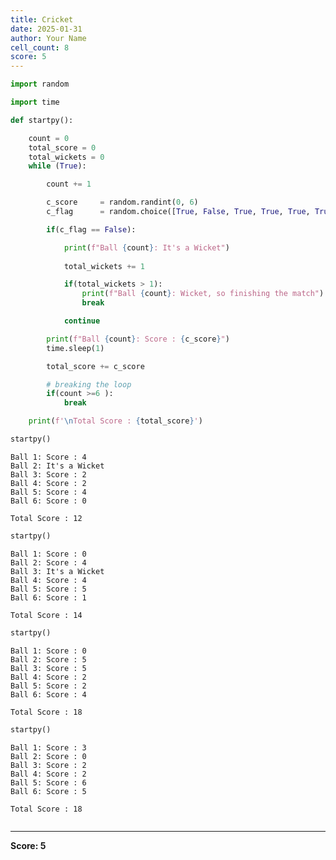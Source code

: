 ```yaml
---
title: Cricket
date: 2025-01-31
author: Your Name
cell_count: 8
score: 5
---
```


```python
import random
```


```python
import time
```


```python
def startpy():

    count = 0
    total_score = 0
    total_wickets = 0
    while (True):

        count += 1

        c_score     = random.randint(0, 6)
        c_flag      = random.choice([True, False, True, True, True, True])

        if(c_flag == False):

            print(f"Ball {count}: It's a Wicket")
            
            total_wickets += 1

            if(total_wickets > 1):
                print(f"Ball {count}: Wicket, so finishing the match")
                break

            continue

        print(f"Ball {count}: Score : {c_score}")
        time.sleep(1)

        total_score += c_score

        # breaking the loop
        if(count >=6 ):
            break

    print(f'\nTotal Score : {total_score}')

```


```python
startpy()
```

    Ball 1: Score : 4
    Ball 2: It's a Wicket
    Ball 3: Score : 2
    Ball 4: Score : 2
    Ball 5: Score : 4
    Ball 6: Score : 0
    
    Total Score : 12



```python
startpy()
```

    Ball 1: Score : 0
    Ball 2: Score : 4
    Ball 3: It's a Wicket
    Ball 4: Score : 4
    Ball 5: Score : 5
    Ball 6: Score : 1
    
    Total Score : 14



```python
startpy()
```

    Ball 1: Score : 0
    Ball 2: Score : 5
    Ball 3: Score : 5
    Ball 4: Score : 2
    Ball 5: Score : 2
    Ball 6: Score : 4
    
    Total Score : 18



```python
startpy()
```

    Ball 1: Score : 3
    Ball 2: Score : 0
    Ball 3: Score : 2
    Ball 4: Score : 2
    Ball 5: Score : 6
    Ball 6: Score : 5
    
    Total Score : 18



```python

```


---
**Score: 5**
